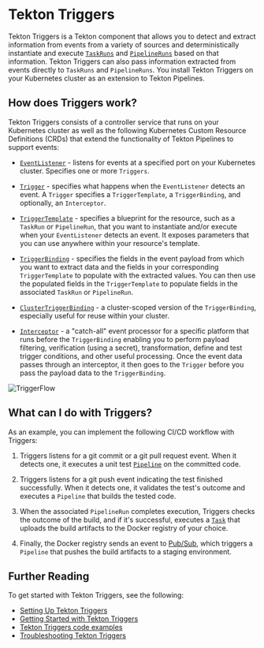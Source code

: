 <!-- prettier-ignore start -->
<!--
---
title: "Triggers and EventListeners"
linkTitle: "Triggers and EventListeners"
weight: 3
description: >
  Event Based Triggers for Tekton Pipelines
cascade:
  github_project_repo: https://github.com/tektoncd/triggers
---
-->

<!-- prettier-ignore end -->


# Tekton Triggers

Tekton Triggers is a Tekton component that allows you to detect and extract information from events from a variety of sources and deterministically instantiate
and execute [`TaskRuns`](https://github.com/tektoncd/pipeline/blob/master/docs/taskruns.md) and [`PipelineRuns`](https://github.com/tektoncd/pipeline/blob/master/docs/pipelineruns.md)
based on that information. Tekton Triggers can also pass information extracted from events directly to `TaskRuns` and `PipelineRuns`. You install Tekton Triggers on your Kubernetes
cluster as an extension to Tekton Pipelines.

## How does Triggers work?

Tekton Triggers consists of a controller service that runs on your Kubernetes cluster as well as the following Kubernetes Custom Resource Definitions (CRDs) that extend
the functionality of Tekton Pipelines to support events:

*  [`EventListener`](/vault/Triggers-v0.16.1/eventlisteners/) - listens for events at a specified port on your Kubernetes cluster.
   Specifies one or more `Triggers`.

*  [`Trigger`](/vault/Triggers-v0.16.1/triggers/) - specifies what happens when the `EventListener` detects an event. A `Trigger` specifies
   a `TriggerTemplate`, a `TriggerBinding`, and optionally, an `Interceptor`.

*  [`TriggerTemplate`](/vault/Triggers-v0.16.1/triggertemplates/) - specifies a blueprint for the resource, such as a `TaskRun` or `PipelineRun`,
   that you want to instantiate and/or execute when your `EventListener` detects an event. It exposes parameters that you can use anywhere within your resource's template.

*  [`TriggerBinding`](/vault/Triggers-v0.16.1/triggerbindings/) - specifies the fields in the event payload from which you want to extract
   data and the fields in your corresponding `TriggerTemplate` to populate with the extracted values. You can then use the populated fields in the `TriggerTemplate` to
   populate fields in the associated `TaskRun` or `PipelineRun`.

*  [`ClusterTriggerBinding`](/vault/Triggers-v0.16.1/triggerbindings/) - a cluster-scoped version of the `TriggerBinding`,
   especially useful for reuse within your cluster.

*  [`Interceptor`](/vault/Triggers-v0.16.1/interceptors/) - a "catch-all" event processor for a specific platform that
   runs before the `TriggerBinding` enabling you to perform payload filtering, verification (using a secret), transformation, define and test trigger conditions, and other
   useful processing. Once the event data passes through an interceptor, it then goes to the `Trigger` before you pass the payload data to the `TriggerBinding`.

![TriggerFlow](../images/TriggerFlow.svg)

## What can I do with Triggers?

As an example, you can implement the following CI/CD workflow with Triggers:

1. Triggers listens for a git commit or a git pull request event. When it detects one, it executes a unit test [`Pipeline`](https://github.com/tektoncd/pipeline/blob/master/docs/pipelines.md) on the committed code.

2. Triggers listens for a git push event indicating the test finished successfully. When it detects one, it validates the test's outcome and executes a `Pipeline` that builds the tested code.

3. When the associated `PipelineRun` completes execution, Triggers checks the outcome of the build, and if it's successful, executes a [`Task`](https://github.com/tektoncd/pipeline/blob/master/docs/tasks.md)
   that uploads the build artifacts to the Docker registry of your choice.

4. Finally, the Docker registry sends an event to [Pub/Sub](https://cloud.google.com/pubsub/docs/overview), which triggers a `Pipeline` that pushes the build artifacts to a staging environment.


## Further Reading

To get started with Tekton Triggers, see the following:

*   [Setting Up Tekton Triggers](/vault/Triggers-v0.16.1/install/)
*   [Getting Started with Tekton Triggers](https://github.com/tektoncd/triggers/blob/main/docs/getting-started/README.md)
*   [Tekton Triggers code examples](https://github.com/tektoncd/triggers/tree/main/examples)
*   [Troubleshooting Tekton Triggers](/vault/Triggers-v0.16.1/troubleshooting/)
